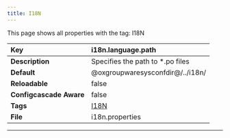 ```yaml
---
title: I18N
---
```


This page shows all properties with the tag: I18N

| __Key__ | i18n.language.path |
|:----------------|:--------|
| __Description__ | Specifies the path to \*.po files<br> |
| __Default__ | @oxgroupwaresysconfdir@/../i18n/ |
| __Reloadable__ | false |
| __Configcascade Aware__ | false |
| __Tags__ | <a href="https://documentation.open-xchange.com/latest/middleware/configuration/tags/I18N.html">I18N</a> |
| __File__ | i18n.properties |

---
